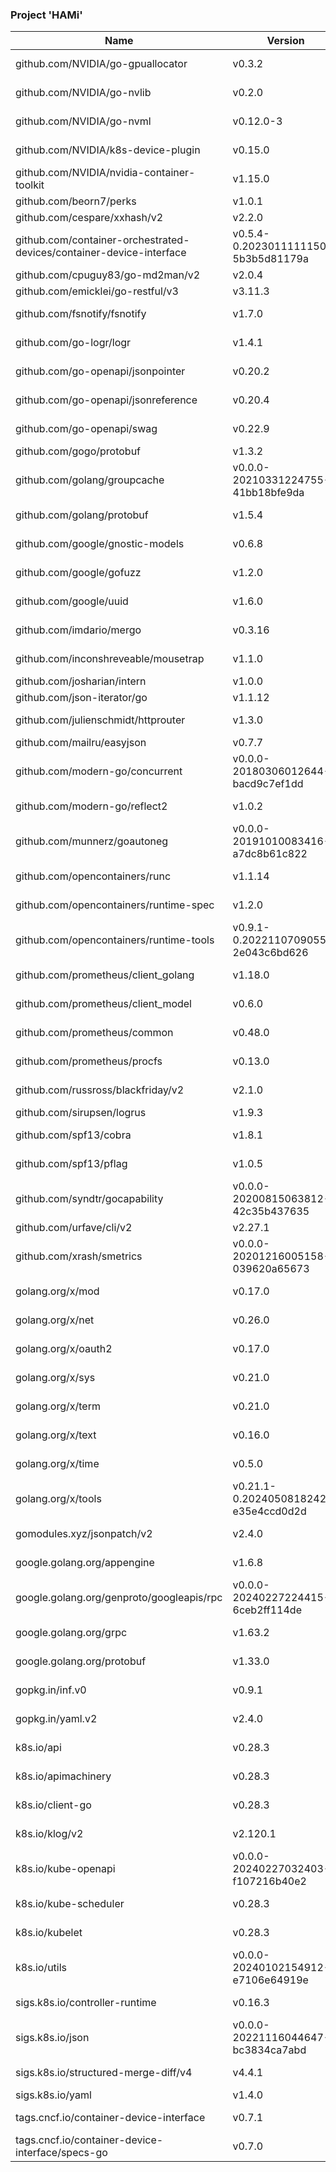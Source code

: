 ### Project 'HAMi'  


 | Name | Version | License | 
 |---|---|---| 
 | github.com/NVIDIA/go-gpuallocator | v0.3.2 | Apache-2.0 | 
 | github.com/NVIDIA/go-nvlib | v0.2.0 | Apache-2.0 | 
 | github.com/NVIDIA/go-nvml | v0.12.0-3 | Apache-2.0 | 
 | github.com/NVIDIA/k8s-device-plugin | v0.15.0 | Apache-2.0 | 
 | github.com/NVIDIA/nvidia-container-toolkit | v1.15.0 | Apache-2.0 | 
 | github.com/beorn7/perks | v1.0.1 | MIT | 
 | github.com/cespare/xxhash/v2 | v2.2.0 | MIT | 
 | github.com/container-orchestrated-devices/container-device-interface | v0.5.4-0.20230111111500-5b3b5d81179a | Apache-2.0 | 
 | github.com/cpuguy83/go-md2man/v2 | v2.0.4 | MIT | 
 | github.com/emicklei/go-restful/v3 | v3.11.3 | MIT | 
 | github.com/fsnotify/fsnotify | v1.7.0 | BSD-3-Clause | 
 | github.com/go-logr/logr | v1.4.1 | Apache-2.0 | 
 | github.com/go-openapi/jsonpointer | v0.20.2 | Apache-2.0 | 
 | github.com/go-openapi/jsonreference | v0.20.4 | Apache-2.0 | 
 | github.com/go-openapi/swag | v0.22.9 | Apache-2.0 | 
 | github.com/gogo/protobuf | v1.3.2 | 0BSD | 
 | github.com/golang/groupcache | v0.0.0-20210331224755-41bb18bfe9da | Apache-2.0 | 
 | github.com/golang/protobuf | v1.5.4 | BSD-3-Clause | 
 | github.com/google/gnostic-models | v0.6.8 | Apache-2.0 | 
 | github.com/google/gofuzz | v1.2.0 | Apache-2.0 | 
 | github.com/google/uuid | v1.6.0 | BSD-3-Clause | 
 | github.com/imdario/mergo | v0.3.16 | BSD-3-Clause | 
 | github.com/inconshreveable/mousetrap | v1.1.0 | Apache-2.0 | 
 | github.com/josharian/intern | v1.0.0 | MIT | 
 | github.com/json-iterator/go | v1.1.12 | MIT | 
 | github.com/julienschmidt/httprouter | v1.3.0 | BSD-3-Clause | 
 | github.com/mailru/easyjson | v0.7.7 | MIT | 
 | github.com/modern-go/concurrent | v0.0.0-20180306012644-bacd9c7ef1dd | Apache-2.0 | 
 | github.com/modern-go/reflect2 | v1.0.2 | Apache-2.0 | 
 | github.com/munnerz/goautoneg | v0.0.0-20191010083416-a7dc8b61c822 | BSD-3-Clause | 
 | github.com/opencontainers/runc | v1.1.14 | Apache-2.0 | 
 | github.com/opencontainers/runtime-spec | v1.2.0 | Apache-2.0 | 
 | github.com/opencontainers/runtime-tools | v0.9.1-0.20221107090550-2e043c6bd626 | Apache-2.0 | 
 | github.com/prometheus/client_golang | v1.18.0 | Apache-2.0 | 
 | github.com/prometheus/client_model | v0.6.0 | Apache-2.0 | 
 | github.com/prometheus/common | v0.48.0 | Apache-2.0 | 
 | github.com/prometheus/procfs | v0.13.0 | Apache-2.0 | 
 | github.com/russross/blackfriday/v2 | v2.1.0 | BSD-2-Clause | 
 | github.com/sirupsen/logrus | v1.9.3 | MIT | 
 | github.com/spf13/cobra | v1.8.1 | Apache-2.0 | 
 | github.com/spf13/pflag | v1.0.5 | BSD-3-Clause | 
 | github.com/syndtr/gocapability | v0.0.0-20200815063812-42c35b437635 | BSD-2-Clause | 
 | github.com/urfave/cli/v2 | v2.27.1 | MIT | 
 | github.com/xrash/smetrics | v0.0.0-20201216005158-039620a65673 | MIT | 
 | golang.org/x/mod | v0.17.0 | BSD-3-Clause | 
 | golang.org/x/net | v0.26.0 | BSD-3-Clause | 
 | golang.org/x/oauth2 | v0.17.0 | BSD-3-Clause | 
 | golang.org/x/sys | v0.21.0 | BSD-3-Clause | 
 | golang.org/x/term | v0.21.0 | BSD-3-Clause | 
 | golang.org/x/text | v0.16.0 | BSD-3-Clause | 
 | golang.org/x/time | v0.5.0 | BSD-3-Clause | 
 | golang.org/x/tools | v0.21.1-0.20240508182429-e35e4ccd0d2d | BSD-3-Clause | 
 | gomodules.xyz/jsonpatch/v2 | v2.4.0 | Apache-2.0 | 
 | google.golang.org/appengine | v1.6.8 | Apache-2.0 | 
 | google.golang.org/genproto/googleapis/rpc | v0.0.0-20240227224415-6ceb2ff114de | Apache-2.0 | 
 | google.golang.org/grpc | v1.63.2 | Apache-2.0 | 
 | google.golang.org/protobuf | v1.33.0 | BSD-3-Clause | 
 | gopkg.in/inf.v0 | v0.9.1 | BSD-3-Clause | 
 | gopkg.in/yaml.v2 | v2.4.0 | Apache-2.0 | 
 | k8s.io/api | v0.28.3 | Apache-2.0 | 
 | k8s.io/apimachinery | v0.28.3 | Apache-2.0 | 
 | k8s.io/client-go | v0.28.3 | Apache-2.0 | 
 | k8s.io/klog/v2 | v2.120.1 | Apache-2.0 | 
 | k8s.io/kube-openapi | v0.0.0-20240227032403-f107216b40e2 | Apache-2.0 | 
 | k8s.io/kube-scheduler | v0.28.3 | Apache-2.0 | 
 | k8s.io/kubelet | v0.28.3 | Apache-2.0 | 
 | k8s.io/utils | v0.0.0-20240102154912-e7106e64919e | Apache-2.0 | 
 | sigs.k8s.io/controller-runtime | v0.16.3 | Apache-2.0 | 
 | sigs.k8s.io/json | v0.0.0-20221116044647-bc3834ca7abd | Apache-2.0 | 
 | sigs.k8s.io/structured-merge-diff/v4 | v4.4.1 | Apache-2.0 | 
 | sigs.k8s.io/yaml | v1.4.0 | MIT | 
 | tags.cncf.io/container-device-interface | v0.7.1 | Apache-2.0 | 
 | tags.cncf.io/container-device-interface/specs-go | v0.7.0 | Apache-2.0 | 
